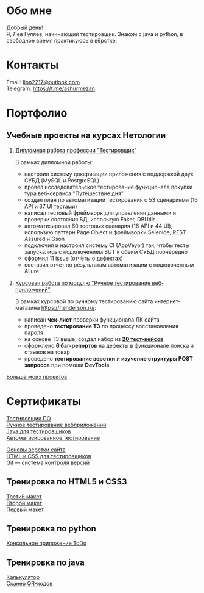 # Обо мне

Добрый день!  
Я, Лев Гуляев, начинающий тестировщик. Знаком с java и python, в свободное время практикуюсь в вёрстке.

# Контакты
     
Email: lion2217@outlook.com   
Telegram: https://t.me/ashurmezan

# Портфолио

## Учебные проекты на курсах Нетологии

1. [Дипломная работа профессии "Тестировщик"](https://github.com/AshurMezan/NETOLOGY-Diploma-QA)  
   
   В рамках дипломной работы:

    - настроил систему докеризации приложения с поддержкой двух СУБД (MySQL и PostgreSQL)
    - провел исследовательское тестирование функционала покупки тура веб-сервиса "Путешествие дня"
    - создал план по автоматизации тестирования с 53 сценариями (16 API и 37 UI тестами)
    - написал тестовый фреймворк для управления данными и проверки состояния БД, использую Faker, DBUtils
    - автоматизировал 60 тестовых сценария (16 API и 44 UI), использую паттерн Page Object и фреймворки Selenide, REST Assured и Gson
    - подключил и настроил систему CI (AppVeyor) так, чтобы тесты запускались с подключением SUT к обеим СУБД поочередно
    - оформил 11 issue (отчёты о дефектах)
    - составил отчет по результатам автоматизации с подключенным Allure

2. [Курсовая работа по модулю "Ручное тестирование веб-приложений"](https://docs.google.com/spreadsheets/d/1UjjFNA7OT7kXurw8TPeNUZR19ra8ypgkY5rLDAOQs6k/edit#gid=0)

    В рамках курсовой по ручному тестированию сайта интернет-магазина https://henderson.ru/:

    - написан **чек-лист** проверки функционала ЛК сайта 
    - проведено **тестирование ТЗ** по процессу восстановления пароля
    - на основе ТЗ выше, создал набор из [**20 тест-кейсов**](https://docs.google.com/spreadsheets/d/1T1QCiOia6EQ_iDKpoz7vM6OOI4tZ3TTeW9Si1Mlvlsw/edit#gid=0)
    - оформлено **6 баг-репортов** на дефекты в функционале поиска и отзывов на товар
    - проведено **тестирование верстки** и **изучение структуры POST запросов** при помощи **DevTools**
 
[Больше моих проектов](https://github.com/AshurMezan?tab=repositories) 

# Сертификаты

[Тестировщик ПО](pdf/certificateQA.pdf)  
[Ручное тестирование вебприложений](https://github.com/AshurMezan/AshurMezan/blob/main/pdf/Manual%20testing%20of%20web%20applications.pdf)  
[Java для тестировщиков](pdf/certificateJAVA.pdf)  
[Автоматизированное тестирование](https://github.com/AshurMezan/AshurMezan/blob/main/pdf/AutoTest.pdf)   

[Основы верстки сайта](pdf/certificateHTML.pdf)  
[HTML и CSS для тестировщиков](pdf/HTMLandCSS.pdf)  
[Git — система контроля версий](pdf/certificateGIT.pdf)

## Тренировка по HTML5 и CSS3
  
[Третий макет](https://ashurmezan.github.io/HTML-and-CSS-maket-3/)  
[Второй макет](https://ashurmezan.github.io/training-site-2/)  
[Первый макет](https://ashurmezan.github.io/Ashur-Mezan-Training-website/)

## Тренировка по python
[Консольное приложение ToDo](https://github.com/AshurMezan/python-TuDo)

## Тренировка по java
[Калькулятор](https://github.com/AshurMezan/java-calculator)  
[Сканер QR-кодов](https://github.com/AshurMezan/android-studio-scanner-QR-cod)
